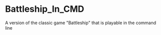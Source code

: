 # Battleship_In_CMD
A version of the classic game "Battleship" that is playable in the command line
